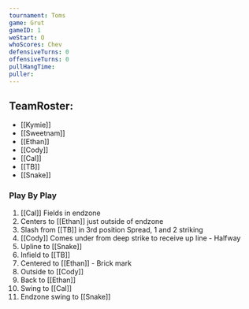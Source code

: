 ```yaml
---
tournament: Toms
game: Grut
gameID: 1
weStart: O
whoScores: Chev
defensiveTurns: 0
offensiveTurns: 0
pullHangTime:
puller:
---
```



## TeamRoster:
- [[Kymie]]
- [[Sweetnam]]
- [[Ethan]]
- [[Cody]]
- [[Cal]]
- [[TB]]
- [[Snake]]
### Play By Play
1. [[Cal]] Fields in endzone
2. Centers to [[Ethan]] just outside of endzone
3. Slash from [[TB]] in 3rd position Spread, 1 and 2 striking
4. [[Cody]] Comes under from deep strike to receive up line - Halfway
5. Upline to [[Snake]]
6. Infield to [[TB]]
7. Centered to [[Ethan]] - Brick mark
8. Outside to [[Cody]]
9. Back to [[Ethan]]
10. Swing to [[Cal]]
11. Endzone swing to [[Snake]]
